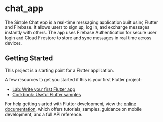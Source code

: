 # chat_app

The Simple Chat App is a real-time messaging application built using Flutter and Firebase. It allows users to sign up, log in, and exchange messages instantly with others. The app uses Firebase Authentication for secure user login and Cloud Firestore to store and sync messages in real time across devices.

## Getting Started

This project is a starting point for a Flutter application.

A few resources to get you started if this is your first Flutter project:

- [Lab: Write your first Flutter app](https://docs.flutter.dev/get-started/codelab)
- [Cookbook: Useful Flutter samples](https://docs.flutter.dev/cookbook)

For help getting started with Flutter development, view the
[online documentation](https://docs.flutter.dev/), which offers tutorials,
samples, guidance on mobile development, and a full API reference.
